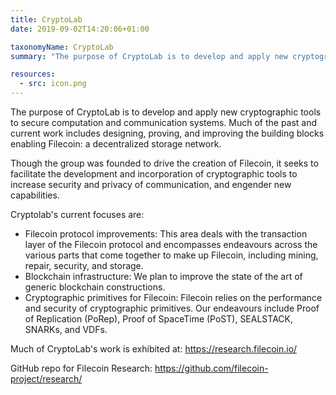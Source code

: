 ```yaml
---
title: CryptoLab
date: 2019-09-02T14:20:06+01:00

taxonomyName: CryptoLab
summary: "The purpose of CryptoLab is to develop and apply new cryptographic tools to secure computation and communication systems.  Much of the past and current work includes designing, proving, and improving the building blocks enabling Filecoin: a decentralized storage network."

resources:
  - src: icon.png
---
```


The purpose of CryptoLab is to develop and apply new cryptographic tools to secure computation and communication systems.  Much of the past and current work includes designing, proving, and improving the building blocks enabling Filecoin: a decentralized storage network.

Though the group was founded to drive the creation of Filecoin, it seeks to facilitate the development and incorporation of cryptographic tools to increase security and privacy of communication, and engender new capabilities.

Cryptolab's current focuses are:
 - Filecoin protocol improvements: This area deals with the transaction layer of the Filecoin protocol and encompasses endeavours across the various parts that come together to make up Filecoin, including mining, repair, security, and storage.
 - Blockchain infrastructure: We plan to improve the state of the art of generic blockchain constructions.
 - Cryptographic primitives for Filecoin: Filecoin relies on the performance and security of cryptographic primitives. Our endeavours include Proof of Replication (PoRep), Proof of SpaceTime (PoST), SEALSTACK, SNARKs, and VDFs.

Much of CryptoLab's work is exhibited at: https://research.filecoin.io/

GitHub repo for Filecoin Research: https://github.com/filecoin-project/research/
